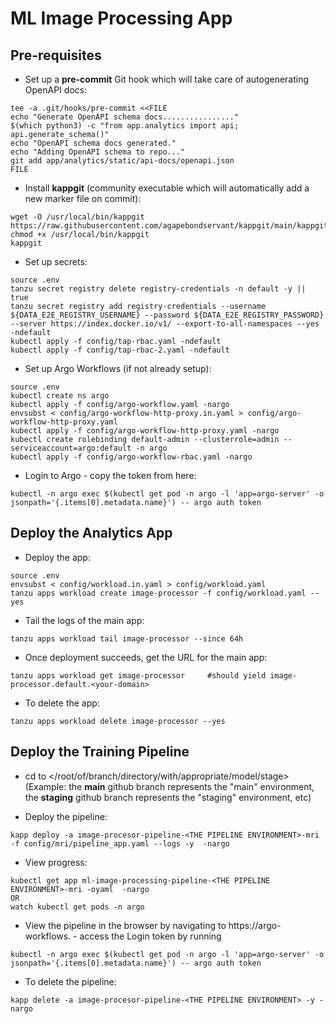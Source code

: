# ML Image Processing App

## Pre-requisites
* Set up a **pre-commit** Git hook which will take care of autogenerating OpenAPI docs:
```
tee -a .git/hooks/pre-commit <<FILE
echo "Generate OpenAPI schema docs................"
$(which python3) -c "from app.analytics import api; api.generate_schema()"
echo "OpenAPI schema docs generated."
echo "Adding OpenAPI schema to repo..."
git add app/analytics/static/api-docs/openapi.json
FILE
```

* Install **kappgit** (community executable which will automatically add a new marker file on commit):
```
wget -O /usr/local/bin/kappgit https://raw.githubusercontent.com/agapebondservant/kappgit/main/kappgit
chmod +x /usr/local/bin/kappgit
kappgit
```

* Set up secrets:
```
source .env
tanzu secret registry delete registry-credentials -n default -y || true
tanzu secret registry add registry-credentials --username ${DATA_E2E_REGISTRY_USERNAME} --password ${DATA_E2E_REGISTRY_PASSWORD} --server https://index.docker.io/v1/ --export-to-all-namespaces --yes -ndefault
kubectl apply -f config/tap-rbac.yaml -ndefault
kubectl apply -f config/tap-rbac-2.yaml -ndefault
```

* Set up Argo Workflows (if not already setup):
```
source .env
kubectl create ns argo
kubectl apply -f config/argo-workflow.yaml -nargo
envsubst < config/argo-workflow-http-proxy.in.yaml > config/argo-workflow-http-proxy.yaml
kubectl apply -f config/argo-workflow-http-proxy.yaml -nargo
kubectl create rolebinding default-admin --clusterrole=admin --serviceaccount=argo:default -n argo
kubectl apply -f config/argo-workflow-rbac.yaml -nargo
```

* Login to Argo - copy the token from here:
```
kubectl -n argo exec $(kubectl get pod -n argo -l 'app=argo-server' -o jsonpath='{.items[0].metadata.name}') -- argo auth token
```

## Deploy the Analytics App

* Deploy the app:
```
source .env
envsubst < config/workload.in.yaml > config/workload.yaml
tanzu apps workload create image-processor -f config/workload.yaml --yes
```

* Tail the logs of the main app:
```
tanzu apps workload tail image-processor --since 64h
```

* Once deployment succeeds, get the URL for the main app:
```
tanzu apps workload get image-processor     #should yield image-processor.default.<your-domain>
```

* To delete the app:
```
tanzu apps workload delete image-processor --yes
```

## Deploy the Training Pipeline
* cd to </root/of/branch/directory/with/appropriate/model/stage> 
(Example: the **main** github branch represents the "main" environment, the **staging** github branch represents the "staging" environment, etc)

* Deploy the pipeline:
```
kapp deploy -a image-procesor-pipeline-<THE PIPELINE ENVIRONMENT>-mri -f config/mri/pipeline_app.yaml --logs -y  -nargo
```

* View progress:
```
kubectl get app ml-image-processing-pipeline-<THE PIPELINE ENVIRONMENT>-mri -oyaml  -nargo
OR
watch kubectl get pods -n argo
```

* View the pipeline in the browser by navigating to https://argo-workflows.<your-domain-name> -
access the Login token by running
```
kubectl -n argo exec $(kubectl get pod -n argo -l 'app=argo-server' -o jsonpath='{.items[0].metadata.name}') -- argo auth token
```

* To delete the pipeline:
```
kapp delete -a image-procesor-pipeline-<THE PIPELINE ENVIRONMENT> -y -nargo
```
